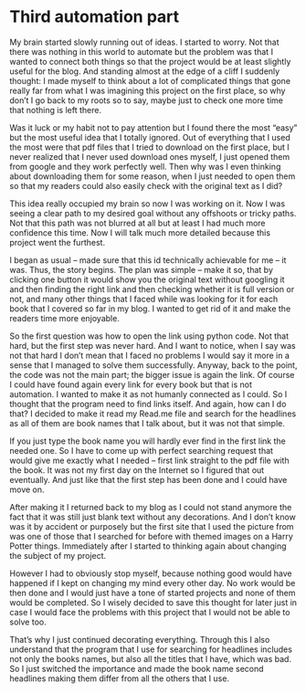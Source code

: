 # Third automation part

My brain started slowly running out of ideas. I started to worry. Not that there was nothing in this world to automate but the problem was that I wanted to connect both things so that the project would be at least slightly useful for the blog. And standing almost at the edge of a cliff I suddenly thought: I made myself to think about a lot of complicated things that gone really far from what I was imagining this project on the first place, so why don’t I go back to my roots so to say, maybe just to check one more time that nothing is left there. 

Was it luck or my habit not to pay attention but I found there the most “easy” but the most useful idea that I totally ignored. Out of everything that I used the most were that pdf files that I tried to download on the first place, but I never realized that I never used download ones myself, I just opened them from google and they work perfectly well. Then why was I even thinking about downloading them for some reason, when I just needed to open them so that my readers could also easily check with the original text as I did? 

This idea really occupied my brain so now I was working on it. Now I was seeing a clear path to my desired goal without any offshoots or tricky paths. Not that this path was not blurred at all but at least I had much more confidence this time. Now I will talk much more detailed because this project went the furthest.

I began as usual – made sure that this id technically achievable for me – it was. Thus, the story begins. The plan was simple – make it so, that by clicking one button it would show you the original text without googling it and then finding the right link and then checking whether it is full version or not, and many other things that I faced while was looking for it for each book that I covered so far in my blog. I wanted to get rid of it and make the readers time more enjoyable. 

So the first question was how to open the link using python code. Not that hard, but the first step was never hard. And I want to notice, when I say was not that hard I don’t mean that I faced no problems I would say it more in a sense that I managed to solve them successfully. Anyway, back to the point, the code was not the main part; the bigger issue is again the link. Of course I could have found again every link for every book but that is not automation. I wanted to make it as not humanly connected as I could. So I thought that the program need to find links itself. And again, how can I do that? I decided to make it read my Read.me file and search for the headlines as all of them are book names that I talk about, but it was not that simple.

If you just type the book name you will hardly ever find in the first link the needed one. So I have to come up with perfect searching request that would give me exactly what I needed – first link straight to the pdf file with the book. It was not my first day on the Internet so I figured that out eventually. And just like that the first step has been done and I could have move on.

After making it I returned back to my blog as I could not stand anymore the fact that it was still just blank text without any decorations. And I don’t know was it by accident or purposely but the first site that I used the picture from was one of those that I searched for before with themed images on a Harry Potter things. Immediately after I started to thinking again about changing the subject of my project. 

However I had to obviously stop myself, because nothing good would have happened if I kept on changing my mind every other day. No work would be then done and I would just have a tone of started projects and none of them would be completed. So I wisely decided to save this thought for later just in case I would face the problems with this project that I would not be able to solve too. 

That’s why I just continued decorating everything. Through this I also understand that the program that I use for searching for headlines includes not only the books names, but also all the titles that I have, which was bad. So I just switched the importance and made the book name second headlines making them differ from all the others that I use. 
